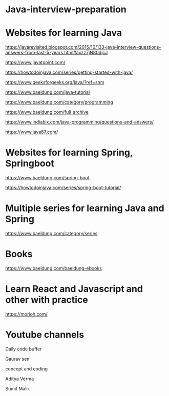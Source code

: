 # Java-interview-preparation



#  Websites for learning Java
   https://javarevisited.blogspot.com/2015/10/133-java-interview-questions-answers-from-last-5-years.html#axzz7jN80djcJ
	
   https://www.javatpoint.com/
	
   https://howtodoinjava.com/series/getting-started-with-java/
	
   https://www.geeksforgeeks.org/java/?ref=shm
	
   https://www.baeldung.com/java-tutorial

   https://www.baeldung.com/category/programming
	
   https://www.baeldung.com/full_archive
	
   https://www.indiabix.com/java-programming/questions-and-answers/
	
   https://www.java67.com/
	
   
   
#  Websites for learning Spring, Springboot   
   https://www.baeldung.com/spring-boot
	
   https://howtodoinjava.com/series/spring-boot-tutorial/
   
#  Multiple series for learning Java and Spring
   https://www.baeldung.com/category/series
   
   
# Books
  https://www.baeldung.com/baeldung-ebooks
  
# Learn React and Javascript and other with practice
  https://morioh.com/
  
# Youtube channels
  Daily code buffer
  
  Gaurav sen  
  
  concept and coding
  
  Aditya Verma
  
  Sumit Malik
  
